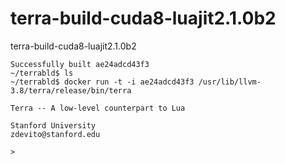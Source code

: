# terra-build-cuda8-luajit2.1.0b2
terra-build-cuda8-luajit2.1.0b2


```
Successfully built ae24adcd43f3
~/terrabld$ ls
~/terrabld$ docker run -t -i ae24adcd43f3 /usr/lib/llvm-3.8/terra/release/bin/terra

Terra -- A low-level counterpart to Lua

Stanford University
zdevito@stanford.edu

> 
```
